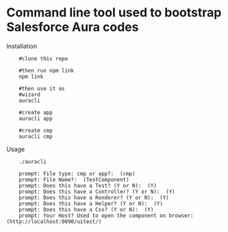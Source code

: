 Command line tool used to bootstrap Salesforce Aura codes
=========================================================

Installation
```
	#clone this repo

	#then run npm link
	npm link

	#then use it as
	#wizard
	auracli

	#create app
	auracli app 

	#create cmp
	auracli cmp
```

Usage
```
	./auracli

	prompt: File type: cmp or app?:  (cmp) 
	prompt: File Name?:  (TestComponent) 
	prompt: Does this have a Test? (Y or N):  (Y) 
	prompt: Does this have a Controller? (Y or N):  (Y) 
	prompt: Does this have a Renderer? (Y or N):  (Y) 
	prompt: Does this have a Helper? (Y or N):  (Y) 
	prompt: Does this have a Css? (Y or N):  (Y) 
	prompt: Your Host? Used to open the component on browser:  (http://localhost:9090/uitest/) 
```